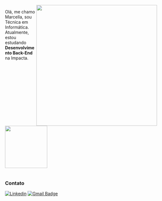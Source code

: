 <img src="https://raw.githubusercontent.com/MicaelliMedeiros/micaellimedeiros/master/image/computer-illustration.png" min-width="400px" max-width="400px" width="400px" align="right">

<p align="left"> 
  Olá, me chamo Marcella, sou Técnica em Informática.<br>
  Atualmente, estou estudando <strong>Desenvolvimento Back-End</strong> na Impacta. <br><br>
<img height="140em" src="https://github-readme-stats.vercel.app/api/top-langs/?username=mvrcella&layout=compact&theme=merko"> <br><br> 
  <h3>Contato</h3>

[![Linkedin](https://img.shields.io/badge/-marcellabp-blue?style=flat-square&logo=Linkedin&logoColor=white&link=https://www.linkedin.com/in/marcellabp/)](https://www.linkedin.com/in/marcellabp/)
[![Gmail Badge](https://img.shields.io/badge/-marcellapbeatriz@gmail.com-006bed?style=flat-square&logo=Gmail&logoColor=white&link=mailto:SEU-EMAIL)](mailto:marcellapbeatriz@gmail.com)
</p>

